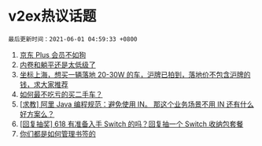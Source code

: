# v2ex热议话题

`最后更新时间：2021-06-01 04:59:33 +0800`

1. [京东 Plus 会员不如狗](https://www.v2ex.com/t/780303)
1. [内卷和躺平还是太低级了](https://www.v2ex.com/t/780273)
1. [坐标上海，想买一辆落地 20-30W 的车，沪牌已拍到，落地价不包含沪牌的钱，求大家推荐](https://www.v2ex.com/t/780286)
1. [如何最不吃亏的买二手车？](https://www.v2ex.com/t/780245)
1. [[求教] 阿里 Java 编程规范：避免使用 IN。 那这个业务场景不用 IN 还有什么好方案么？](https://www.v2ex.com/t/780277)
1. [[回复抽奖] 618 有准备入手 Switch 的吗？回复抽一个 Switch 收纳包套餐](https://www.v2ex.com/t/780414)
1. [你们都是如何管理书签的](https://www.v2ex.com/t/780243)

